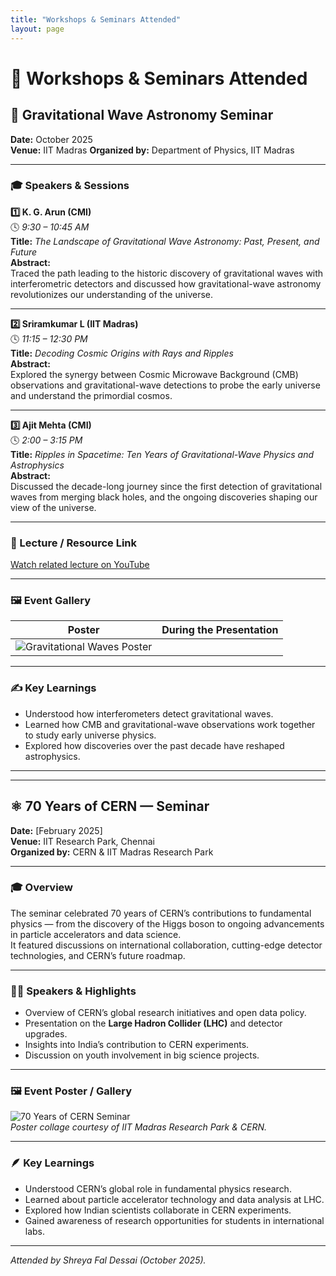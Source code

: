 ```yaml
---
title: "Workshops & Seminars Attended"
layout: page
---
```


# 🧠 Workshops & Seminars Attended

## 🌌 Gravitational Wave Astronomy Seminar  
**Date:** October 2025  
**Venue:** IIT Madras
**Organized by:** Department of Physics, IIT Madras  

---

### 🎓 Speakers & Sessions

**1️⃣ K. G. Arun (CMI)**  
🕓 *9:30 – 10:45 AM*  
**Title:** *The Landscape of Gravitational Wave Astronomy: Past, Present, and Future*  
**Abstract:**  
Traced the path leading to the historic discovery of gravitational waves with interferometric detectors and discussed how gravitational-wave astronomy revolutionizes our understanding of the universe.

---

**2️⃣ Sriramkumar L (IIT Madras)**  
🕓 *11:15 – 12:30 PM*  
**Title:** *Decoding Cosmic Origins with Rays and Ripples*  
**Abstract:**  
Explored the synergy between Cosmic Microwave Background (CMB) observations and gravitational-wave detections to probe the early universe and understand the primordial cosmos.

---

**3️⃣ Ajit Mehta (CMI)**  
🕓 *2:00 – 3:15 PM*  
**Title:** *Ripples in Spacetime: Ten Years of Gravitational-Wave Physics and Astrophysics*  
**Abstract:**  
Discussed the decade-long journey since the first detection of gravitational waves from merging black holes, and the ongoing discoveries shaping our view of the universe.

---

### 🎥 Lecture / Resource Link  
[Watch related lecture on YouTube](https://www.youtube.com/watch?v=YOUR_VIDEO_ID)

---

### 🖼️ Event Gallery
| Poster | During the Presentation |
|:--:|:--:|
| ![Gravitational Waves Poster](/images/Gravwavesposter1.jpg)

---

### ✍️ Key Learnings
- Understood how interferometers detect gravitational waves.  
- Learned how CMB and gravitational-wave observations work together to study early universe physics.  
- Explored how discoveries over the past decade have reshaped astrophysics.

---

---

## ⚛️ 70 Years of CERN — Seminar  
**Date:** [February 2025]  
**Venue:** IIT Research Park, Chennai  
**Organized by:** CERN & IIT Madras Research Park  

---

### 🎓 Overview  
The seminar celebrated 70 years of CERN’s contributions to fundamental physics — from the discovery of the Higgs boson to ongoing advancements in particle accelerators and data science.  
It featured discussions on international collaboration, cutting-edge detector technologies, and CERN’s future roadmap.

---

### 🧑‍🔬 Speakers & Highlights  
- Overview of CERN’s global research initiatives and open data policy.  
- Presentation on the **Large Hadron Collider (LHC)** and detector upgrades.  
- Insights into India’s contribution to CERN experiments.  
- Discussion on youth involvement in big science projects.

---

### 🖼️ Event Poster / Gallery  
![70 Years of CERN Seminar](/images/cern70.jpg)  
*Poster collage courtesy of IIT Madras Research Park & CERN.*

---

### 🪶 Key Learnings  
- Understood CERN’s global role in fundamental physics research.  
- Learned about particle accelerator technology and data analysis at LHC.  
- Explored how Indian scientists collaborate in CERN experiments.  
- Gained awareness of research opportunities for students in international labs.

---

*Attended by Shreya Fal Dessai (October 2025).*  
 
